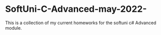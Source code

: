 # SoftUni-C-Advanced-may-2022-
This is a collection of my current homeworks for the softuni c# Advanced module.
